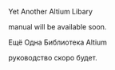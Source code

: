 Yet Another Altium Libary

manual will be available soon.

Ещё Одна Библиотека Altium

руководство скоро будет.